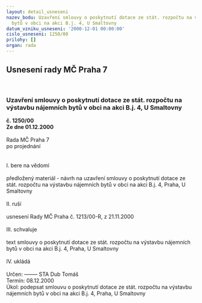 ```yaml
---
layout: detail_usneseni
nazev_bodu: Uzavření smlouvy o poskytnutí dotace ze stát. rozpočtu na výstavbu nájemních
  bytů v obci na akci B.j. 4, U Smaltovny
datum_vzniku_usneseni: '2000-12-01 00:00:00'
cislo_usneseni: 1250/00
prilohy: []
organ: rada
---
```

<div id="ucUsn_pList" class="usn">
	<span><h2>Usnesení rady MČ Praha 7 </h2>
<br></span><div class="standBody">
<span><h3>Uzavření smlouvy o poskytnutí dotace ze stát. rozpočtu na výstavbu nájemních bytů v obci na akci B.j. 4, U Smaltovny</h3></span><div class="center">
		<strong>č. 1250/00</strong><br>
	</div>
<div class="center">
		<strong>Ze dne 01.12.2000</strong><br><br>
	</div>Rada MČ Praha 7<br>po projednání<br><br><br>I.	bere na vědomí<br><br> předložený materiál - návrh na uzavření smlouvy o poskytnutí dotace ze stát. rozpočtu na výstavbu nájemních bytů v obci na akci B.j. 4, Praha, U Smaltovny <br><br>II.	ruší <br><br>usnesení Rady MČ Praha  č. 1213/00-R, z 21.11.2000	<br><br>III.	schvaluje <br><br>text smlouvy o poskytnutí dotace ze stát. rozpočtu na výstavbu nájemních bytů v obci na akci B.j. 4, Praha, U Smaltovny <br><br>IV.	ukládá <br><br> Určen:	–––––	STA Dub Tomáš<br>Termín: 08.12.2000<br>Úkol:	podepsat smlouvu o poskytnutí dotace ze stát. rozpočtu na výstavbu nájemních bytů v obci na akci B.j. 4, Praha, U Smaltovny <br> <br><br><br> </div>
</div>